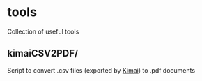 # tools
Collection of useful tools

## kimaiCSV2PDF/
Script to convert .csv files (exported by [Kimai](http://www.kimai.org/)) to .pdf documents
